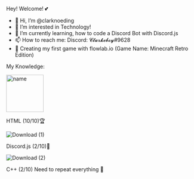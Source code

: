 Hey! Welcome! 💕
- 👋 Hi, I’m @clarknoeding
- 👀 I’m interested in Technology!
- 🌱 I’m currently learning, how to code a Discord Bot with Discord.js
- 📫 How to reach me: Discord: 𝓒𝓵𝓪𝓻𝓴𝓮𝓫𝓸𝔂#9628 
- 💖 Creating my first game with flowlab.io (Game Name: Minecraft Retro Edition)

My Knowledge:

<img alt="name" align="center" src = "https://user-images.githubusercontent.com/82918480/116992145-e383a880-acd5-11eb-8551-f81ec9196119.png" width="100px">


HTML (10/10)🏆

![Download (1)](https://user-images.githubusercontent.com/82918480/116987232-15ddd780-accf-11eb-9c40-698e634cdd3a.png)

Discord.js (2/10)🥉

![Download (2)](https://user-images.githubusercontent.com/82918480/116987375-4756a300-accf-11eb-9b6b-3addfe2d498e.png)

C++ (2/10) Need to repeat everything 🤞

